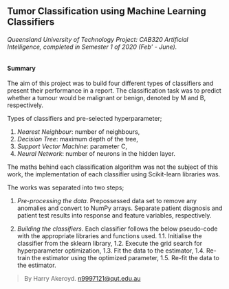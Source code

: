 ## Tumor Classification using Machine Learning Classifiers
###### Queensland University of Technology Project: CAB320 Artificial Intelligence, completed in Semester 1 of 2020 (Feb' - June).

#### Summary

The aim of this project was to build four different types of classifiers and present their performance in a report. The classification task was to predict whether a tumour would be malignant or benign, denoted by M and B, respectively. 

Types of classifiers and pre-selected hyperparameter;
1.	*Nearest Neighbour*: number of neighbours,
2.	*Decision Tree*: maximum depth of the tree,
3.	*Support Vector Machine*: parameter C,
4.	*Neural Network*: number of neurons in the hidden layer.

The maths behind each classification algorithm was not the subject of this work, the implementation of each classifier using Scikit-learn libraries was.

The works was separated into two steps;
1.	*Pre-processing the data*. Prepossessed data set to remove any anomalies and convert to NumPy arrays. Separate patient diagnosis and patient test results into response and feature variables, respectively.

2.	*Building the classifiers*. Each classifier follows the below pseudo-code with the appropriate libraries and functions used.
  1.1.	Initialise the classifier from the sklearn library,
  1.2.	Execute the grid search for hyperparameter optimization,
  1.3.	Fit the data to the estimator,
  1.4.	Re-train the estimator using the optimized parameter,
  1.5.	Re-fit the data to the estimator.



> By Harry Akeroyd. n9997121@qut.edu.au
